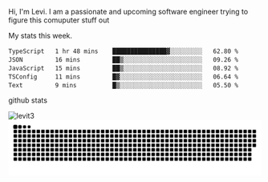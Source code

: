 Hi, I'm Levi. I am a passionate and upcoming software engineer trying to figure this comuputer stuff out

My stats this week.
<!--START_SECTION:waka-->

```txt
TypeScript   1 hr 48 mins    ███████████████▓░░░░░░░░░   62.80 %
JSON         16 mins         ██▒░░░░░░░░░░░░░░░░░░░░░░   09.26 %
JavaScript   15 mins         ██▒░░░░░░░░░░░░░░░░░░░░░░   08.92 %
TSConfig     11 mins         █▓░░░░░░░░░░░░░░░░░░░░░░░   06.64 %
Text         9 mins          █▒░░░░░░░░░░░░░░░░░░░░░░░   05.50 %
```

<!--END_SECTION:waka-->

github stats
<p align="start"> <img src="https://github-readme-stats.vercel.app/api?username=levit3&show_icons=true&theme=gotham" alt="levit3" />

<picture>
  <source media="(prefers-color-scheme: dark)" srcset="https://raw.githubusercontent.com/levit3/levit3/output/github-contribution-grid-snake-dark.svg">
  <source media="(prefers-color-scheme: light)" srcset="https://raw.githubusercontent.com/levit3/levit3/output/github-contribution-grid-snake.svg">
  <img alt="github contribution grid snake animation" src="https://raw.githubusercontent.com/levit3/levit3/output/github-contribution-grid-snake.svg">
</picture>
